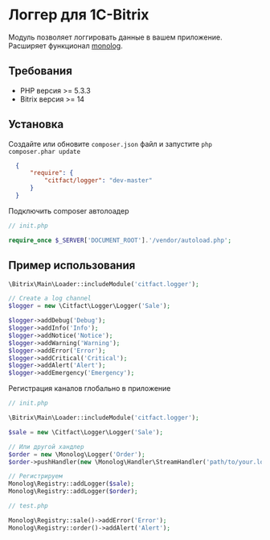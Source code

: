 Логгер для 1C-Bitrix
=========

Модуль позволяет логгировать данные в вашем приложение. Расширяет функционал [monolog](https://github.com/Seldaek/monolog).

## Требования

 - PHP версия >= 5.3.3
 - Bitrix версия >= 14

## Установка

Создайте или обновите ``composer.json`` файл и запустите ``php composer.phar update``
``` json
  {
      "require": {
          "citfact/logger": "dev-master"
      }
  }
```
Подключить composer автолоадер 
``` php
// init.php

require_once $_SERVER['DOCUMENT_ROOT'].'/vendor/autoload.php';
```

## Пример использования

``` php
\Bitrix\Main\Loader::includeModule('citfact.logger');

// Create a log channel
$logger = new \Citfact\Logger\Logger('Sale');

$logger->addDebug('Debug');
$logger->addInfo('Info');
$logger->addNotice('Notice');
$logger->addWarning('Warning');
$logger->addError('Error');
$logger->addCritical('Critical');
$logger->addAlert('Alert');
$logger->addEmergency('Emergency');
```

Регистрация каналов глобально в приложение

``` php
// init.php

\Bitrix\Main\Loader::includeModule('citfact.logger');

$sale = new \Citfact\Logger\Logger('Sale');

// Или другой хандлер
$order = new \Monolog\Logger('Order');
$order->pushHandler(new \Monolog\Handler\StreamHandler('path/to/your.log', Logger::WARNING));

// Регистрируем
Monolog\Registry::addLogger($sale);
Monolog\Registry::addLogger($order);

// test.php

Monolog\Registry::sale()->addError('Error');
Monolog\Registry::order()->addAlert('Alert');
```